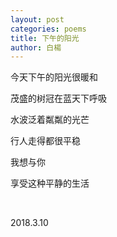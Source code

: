 ```yaml
---
layout: post
categories: poems
title: 下午的阳光
author: 白楊
---
```


今天下午的阳光很暖和

茂盛的树冠在蓝天下呼吸

水波泛着粼粼的光芒

行人走得都很平稳

我想与你

享受这种平静的生活

&nbsp;

2018.3.10

